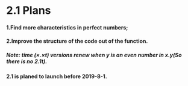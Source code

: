 # 2.1 Plans
#### 1.Find more characteristics in perfect numbers;
#### 2.Improve the structure of the code out of the function.
##### Note: time (×.×t) versions renew when y is an even number in x.y(So there is no 2.1t).
#### 2.1 is planed to launch before 2019-8-1.
